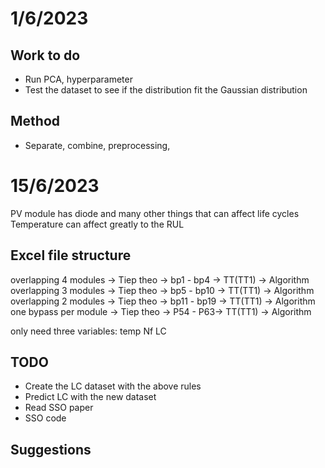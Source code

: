 # 1/6/2023

## Work to do

- Run PCA, hyperparameter
- Test the dataset to see if the distribution fit the Gaussian distribution

## Method

- Separate, combine, preprocessing,

# 15/6/2023

PV module has diode and many other things that can affect life cycles
Temperature can affect greatly to the RUL

## Excel file structure

overlapping 4 modules -> Tiep theo -> bp1 - bp4 -> TT(TT1) -> Algorithm
overlapping 3 modules -> Tiep theo -> bp5 - bp10 -> TT(TT1) -> Algorithm
overlapping 2 modules -> Tiep theo -> bp11 - bp19 -> TT(TT1) -> Algorithm
one bypass per module -> Tiep theo -> P54 - P63-> TT(TT1) -> Algorithm

only need three variables: temp Nf LC

## TODO

- Create the LC dataset with the above rules
- Predict LC with the new dataset
- Read SSO paper
- SSO code

## Suggestions

